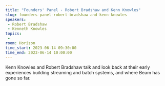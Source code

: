 ```yaml
---
title: "Founders' Panel - Robert Bradshaw and Kenn Knowles"
slug: founders-panel-robert-bradshaw-and-kenn-knowles
speakers:
 - Robert Bradshaw
 - Kenneth Knowles
topics:
 - 
room: Horizon
time_start: 2023-06-14 09:30:00
time_end: 2023-06-14 10:00:00
---
```


Kenn Knowles and Robert Bradshaw talk and look back at their early experiences building streaming and batch systems, and where Beam has gone so far.